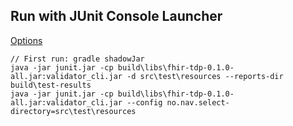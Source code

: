## Run with JUnit Console Launcher

[Options](https://junit.org/junit5/docs/current/user-guide/#running-tests-console-launcher-options)

```
// First run: gradle shadowJar
java -jar junit.jar -cp build\libs\fhir-tdp-0.1.0-all.jar:validator_cli.jar -d src\test\resources --reports-dir build\test-results
java -jar junit.jar -cp build\libs\fhir-tdp-0.1.0-all.jar:validator_cli.jar --config no.nav.select-directory=src\test\resources
```
